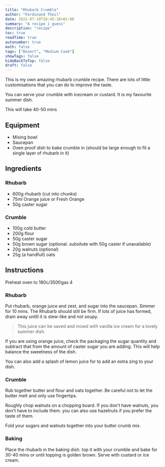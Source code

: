 ```yaml
---
title: "Rhubarb Crumble"
author: "Ferdinand Theil"
date: 2022-07-18T18:45:38+01:00
summary: "A recipe i guess"
description: "recipe"
toc: true
readTime: true
autonumber: true
math: false
tags: ["Desert", "Medium Cook"]
showTags: false
hideBackToTop: false
draft: false
---
```



This is my own amazing rhubarb crumble recipe.
There are lots of little customisations that you can do to improve the taste.

You can serve your crumble with icecream or custard.
It is my favourite summer dish.

This will take 40-50 mins

## Equipment

- Mixing bowl
- Saucepan
- Oven proof dish to bake crumble in (should be large enough to fit a single layer of rhubarb in it)

## Ingredients

### Rhubarb

- 600g rhubarb (cut into chunks)
- 75ml Orange juice or Fresh Orange
- 50g caster sugar

### Crumble

- 100g cold butter
- 200g flour
- 50g caster sugar
- 50g brown sugar (optional. subsitute with 50g caster if unavailable)
- 20g walnuts (optional)
- 25g (a handfull) oats

## Instructions

Preheat oven to 180c/350f/gas 4

### Rhubarb

Put rhubarb, orange juice and zest, and sugar into the saucepan.
Simmer for 10 mins.
The Rhubarb should still be firm.
If lots of juice has formed, drain away untill it is stew-like and not soupy.

> This juice can be saved and mixed with vanilla ice cream for a lovely summer dish.

If you are using orange juice, check the packaging the sugar quantity and subtract that from the amount of caster sugar you are adding.
This will help balance the sweetness of the dish.

You can also add a splash of lemon juice for to add an extra zing to your dish.

### Crumble

Rub together butter and flour and oats together.
Be careful not to let the butter melt and only use fingertips.

Roughly chop walnuts on a chopping board.
If you don't have walnuts, you don't have to include them. you can also use hazelnuts if you prefer the taste of them.

Fold your sugars and walnuts together into your butter crumb mix.

### Baking

Place the rhubarb in the baking dish. top it with your crumble and bake for 30-40 mins or until topping is golden brown.
Serve with custard or ice cream.
